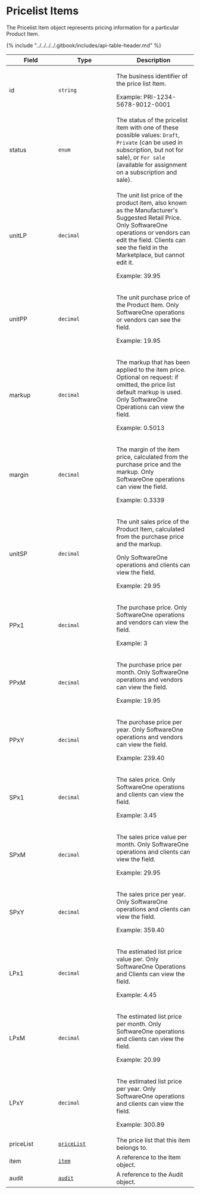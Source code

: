 # Pricelist Items

The Pricelist Item object represents pricing information for a particular Product Item.&#x20;

{% include "../../../../.gitbook/includes/api-table-header.md" %}

<table><thead><tr><th width="116">Field</th><th width="140">Type</th><th>Description</th></tr></thead><tbody><tr><td>id</td><td><code>string</code></td><td><p>The business identifier of the price list Item. </p><p>Example: PRI-1234-5678-9012-0001</p></td></tr><tr><td>status</td><td><code>enum</code></td><td>The status of the pricelist item with one of these possible values: <code>Draft</code>, <code>Private</code> (can be used in subscription, but not for sale), or <code>For sale</code> (available for assignment on a subscription and sale).</td></tr><tr><td>unitLP</td><td><code>decimal</code></td><td><p>The unit list price of the product item, also known as the Manufacturer's Suggested Retail Price. Only SoftwareOne operations or vendors can edit the field. Clients can see the field in the Marketplace, but cannot edit it. </p><p>Example: 39.95</p></td></tr><tr><td>unitPP</td><td><code>decimal</code></td><td><p>The unit purchase price of the Product Item. Only SoftwareOne operations or vendors can see the field. </p><p>Example: 19.95</p></td></tr><tr><td>markup</td><td><code>decimal</code></td><td><p>The markup that has been applied to the item price. Optional on request: if omitted, the price list default markup is used. Only SoftwareOne Operations can view the field. </p><p>Example: 0.5013</p></td></tr><tr><td>margin</td><td><code>decimal</code></td><td><p>The margin of the item price, calculated from the purchase price and the markup. Only SoftwareOne operations can view the field.  </p><p>Example: 0.3339</p></td></tr><tr><td>unitSP</td><td><code>decimal</code></td><td><p>The unit sales price of the Product Item, calculated from the purchase price and the markup. </p><p>Only SoftwareOne operations and clients can view the field.  </p><p>Example: 29.95</p></td></tr><tr><td>PPx1</td><td><code>decimal</code></td><td><p>The purchase price. Only SoftwareOne operations and vendors can view the field. </p><p>Example: 3</p></td></tr><tr><td>PPxM</td><td><code>decimal</code></td><td><p>The purchase price per month. Only SoftwareOne operations and vendors can view the field. </p><p>Example: 19.95</p></td></tr><tr><td>PPxY</td><td><code>decimal</code></td><td><p>The purchase price per year. Only SoftwareOne operations and vendors can view the field. </p><p>Example: 239.40</p></td></tr><tr><td>SPx1</td><td><code>decimal</code></td><td><p>The sales price. Only SoftwareOne operations and clients can view the field. </p><p>Example: 3.45</p></td></tr><tr><td>SPxM</td><td><code>decimal</code></td><td><p>The sales price value per month. Only SoftwareOne operations and clients can view the field. </p><p>Example: 29.95</p></td></tr><tr><td>SPxY</td><td><code>decimal</code></td><td><p>The sales price per year. Only SoftwareOne operations and clients can view the field. </p><p>Example: 359.40</p></td></tr><tr><td>LPx1</td><td><code>decimal</code></td><td><p>The estimated list price value per. Only SoftwareOne Operations and Clients can view the field. </p><p>Example: 4.45</p></td></tr><tr><td>LPxM</td><td><code>decimal</code></td><td><p>The estimated list price per month. Only SoftwareOne operations and clients can view the field. </p><p>Example: 20.99</p></td></tr><tr><td>LPxY</td><td><code>decimal</code></td><td><p>The estimated list price per year. Only SoftwareOne operations and clients can view the field. </p><p>Example: 300.89</p></td></tr><tr><td>priceList</td><td><a href="../pricelists/"><code>priceList</code></a></td><td>The price list that this item belongs to.</td></tr><tr><td>item</td><td><a href="../items/"><code>item</code></a></td><td>A reference to the Item object.</td></tr><tr><td>audit</td><td><a href="../../common-api-objects/audit.md"><code>audit</code></a></td><td>A reference to the Audit object. </td></tr></tbody></table>
